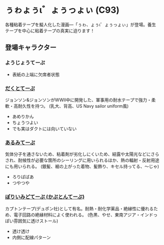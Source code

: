 # ぅゎょぅι゛ょぅっょぃ (C93)

各種粘着テープを擬人化した漫画―「ぅゎ、ょぅι゛ょぅっょぃ」が登場。養生テープを中心に粘着テープの真実に迫ります！

## 登場キャラクター

### ようじょうてーぷ

* 表紙の上端に欠席者状態

### [だくとてーぷ](./characters/DuctTape.md)

ジョンソン&ジョンソンがWWII中に開発した、軍事用の耐水テープで強力・柔軟・高耐久性を持つ。
(乳大、背高、US Navy sailor uniform風)

* あめりかん
* ちょうつよい
* でも実はダクトには向いていない

### [あるみてーぷ](./characters/AluminiumTape.md)

気体分子を通さないため、粘着剤が劣化しにくいため、結露や太陽光などにさらされ、耐候性が必要な箇所のシーリングに用いられるほか、熱の輻射・反射用途にも用いられる。
(銀髪、裾の上がった着物、髪飾り、キセル持ってる、～じゃ)

* ろりばばあ
* つやつや

### [ぽりいみどてーぷ (かぷとんてーぷ)](./characters/PolyimideTape.md)

カプトンテープ(デュポン社)として有名。耐熱・耐化学薬品・絶縁性に優れるため、電子回路の絶縁材料によく使われる。
(色黒、やせ、東南アジア・インドっぽい雰囲気に透けストール)

* 透け透け
* 内側に配線パターン
